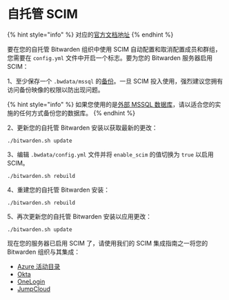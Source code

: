 # 自托管 SCIM

{% hint style="info" %}
对应的[官方文档地址](https://bitwarden.com/help/self-hosting-scim/)
{% endhint %}

要在您的自托管 Bitwarden 组织中使用 SCIM 自动配置和取消配置成员和群组，您需要在 `config.yml` 文件中开启一个标志。要为您的 Bitwarden 服务器启用 SCIM：

1、至少保存一个 `.bwdata/mssql` 的[备份](backup-your-hosted-data.md)。一旦 SCIM 投入使用，强烈建议您拥有访问备份映像的权限以防出现问题。

{% hint style="info" %}
如果您使用的是[外部 MSSQL 数据库](connect-to-an-external-mssql-database.md)，请以适合您的实施的任何方式备份您的数据库。
{% endhint %}

2、更新您的自托管 Bitwarden 安装以获取最新的更改：

```
./bitwarden.sh update
```

3、编辑 `.bwdata/config.yml` 文件并将 `enable_scim` 的值切换为 `true` 以启用 SCIM。

```
./bitwarden.sh rebuild
```

4、重建您的自托管 Bitwarden 安装：

```
./bitwarden.sh rebuild
```

5、再次更新您的自托管 Bitwarden 安装以应用更改：

```
./bitwarden.sh update
```

现在您的服务器已启用 SCIM 了，请使用我们的 SCIM 集成指南之一将您的 Bitwarden 组织与其集成：

* [Azure 活动目录](../scim/azure-ad-scim-integration.md)
* [Okta](../scim/okta-scim-integration.md)
* [OneLogin](../scim/onelogin-scim-integration.md)
* [JumpCloud](../scim/jumpcloud-scim-integration.md)
